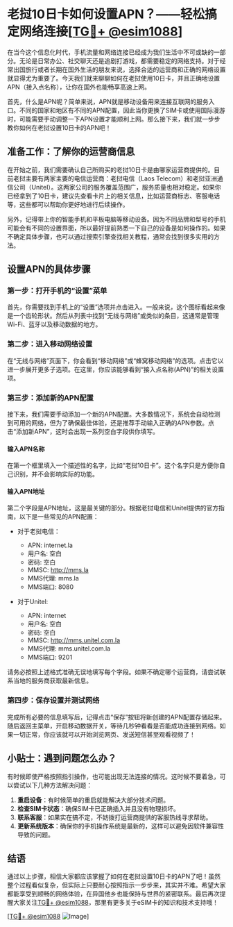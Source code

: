 # 老挝10日卡如何设置APN？——轻松搞定网络连接[[TG💪+ @esim1088](https://t.me/s/esim1088)]

在当今这个信息化时代，手机流量和网络连接已经成为我们生活中不可或缺的一部分。无论是日常办公、社交聊天还是追剧打游戏，都需要稳定的网络支持。对于经常出国旅行或者长期在国外生活的朋友来说，选择合适的运营商和正确的网络设置就显得尤为重要了。今天我们就来聊聊如何在老挝使用10日卡，并且正确地设置APN（接入点名称），让你在国外也能畅享高速上网。

首先，什么是APN呢？简单来说，APN就是移动设备用来连接互联网的服务入口。不同的国家和地区有不同的APN配置，因此当你更换了SIM卡或使用国际漫游时，可能需要手动调整一下APN设置才能顺利上网。那么接下来，我们就一步步教你如何在老挝设置10日卡的APN吧！

## 准备工作：了解你的运营商信息

在开始之前，我们需要确认自己所购买的老挝10日卡是由哪家运营商提供的。目前老挝主要有两家主要的电信运营商：老挝电信（Laos Telecom）和老挝亚洲通信公司（Unitel）。这两家公司的服务覆盖范围广，服务质量也相对稳定。如果你已经拿到了10日卡，建议先查看卡片上的相关信息，比如运营商标志、客服电话等，这些都可以帮助你更好地进行后续操作。

另外，记得带上你的智能手机和平板电脑等移动设备。因为不同品牌和型号的手机可能会有不同的设置界面，所以最好提前熟悉一下自己的设备是如何操作的。如果不确定具体步骤，也可以通过搜索引擎查找相关教程，通常会找到很多实用的方法。

## 设置APN的具体步骤

### 第一步：打开手机的“设置”菜单

首先，你需要找到手机上的“设置”选项并点击进入。一般来说，这个图标看起来像是一个齿轮形状。然后从列表中找到“无线与网络”或类似的条目，这通常是管理Wi-Fi、蓝牙以及移动数据的地方。

### 第二步：进入移动网络设置

在“无线与网络”页面下，你会看到“移动网络”或“蜂窝移动网络”的选项。点击它以进一步展开更多子选项。在这里，你应该能够看到“接入点名称(APN)”的相关设置项。

### 第三步：添加新的APN配置

接下来，我们需要手动添加一个新的APN配置。大多数情况下，系统会自动检测到可用的网络，但为了确保最佳体验，还是推荐手动输入正确的APN参数。点击“添加新APN”，这时会出现一系列空白字段供你填写。

#### 输入APN名称
在第一个框里填入一个描述性的名字，比如“老挝10日卡”。这个名字只是方便你自己识别，并不会影响实际的功能。

#### 输入APN地址
第二个字段是APN地址，这是最关键的部分。根据老挝电信和Unitel提供的官方指南，以下是一些常见的APN配置：

- 对于老挝电信：
  - APN: internet.la
  - 用户名: 空白
  - 密码: 空白
  - MMSC: http://mms.la
  - MMS代理: mms.la
  - MMS端口: 8080

- 对于Unitel:
  - APN: internet
  - 用户名: 空白
  - 密码: 空白
  - MMSC: http://mms.unitel.com.la
  - MMS代理: mms.unitel.com.la
  - MMS端口: 9201

请务必按照上述格式准确无误地填写每个字段。如果不确定哪个运营商，请尝试联系当地的服务商获取最新信息。

### 第四步：保存设置并测试网络

完成所有必要的信息填写后，记得点击“保存”按钮将新创建的APN配置存储起来。随后返回主菜单，开启移动数据开关，等待几秒钟看看是否能成功连接到网络。如果一切正常，你应该就可以开始浏览网页、发送短信甚至观看视频了！

## 小贴士：遇到问题怎么办？

有时候即使严格按照指引操作，也可能出现无法连接的情况。这时候不要着急，可以尝试以下几种方法解决问题：

1. **重启设备**：有时候简单的重启就能解决大部分技术问题。
2. **检查SIM卡状态**：确保SIM卡已正确插入并且没有物理损坏。
3. **联系客服**：如果实在搞不定，不妨拨打运营商提供的客服热线寻求帮助。
4. **更新系统版本**：确保你的手机操作系统是最新的，这样可以避免因软件兼容性导致的问题。

## 结语

通过以上步骤，相信大家都应该掌握了如何在老挝设置10日卡的APN了吧！虽然整个过程看似复杂，但实际上只要耐心按照指示一步步来，其实并不难。希望大家都能享受到顺畅的网络体验，在异国他乡也能保持与世界的紧密联系。最后再次提醒大家关注[TG💪+ @esim1088](https://t.me/s/esim1088)，那里有更多关于eSIM卡的知识和技术支持哦！

[[TG💪+ @esim1088](https://t.me/s/esim1088) ![Image](https://i.postimg.cc/4NQfJmqS/Snipaste-2025-05-13-00-14-12.png)]